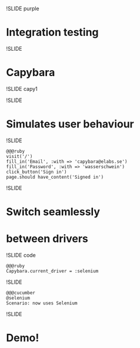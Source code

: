 !SLIDE purple

# Integration testing

!SLIDE

# Capybara

!SLIDE capy1

!SLIDE

# Simulates user behaviour

!SLIDE

    @@@ruby
    visit('/')
    fill_in('Email', :with => 'capybara@elabs.se')
    fill_in('Password', :with => 'wasserschwein')
    click_button('Sign in')
    page.should have_content('Signed in')

!SLIDE

# Switch seamlessly
# between drivers

!SLIDE code

    @@@ruby
    Capybara.current_driver = :selenium

!SLIDE

    @@@cucumber
    @selenium
    Scenario: now uses Selenium

!SLIDE

# Demo!
